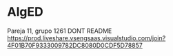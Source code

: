 # AlgED
Pareja 11, grupo 1261
DONT README
https://prod.liveshare.vsengsaas.visualstudio.com/join?4F01B70F9333009782DC8080D0CDF5D78857
